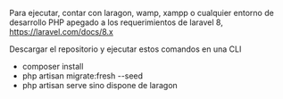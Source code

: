 Para ejecutar, contar con laragon, wamp, xampp o cualquier entorno de desarrollo PHP
apegado a los requerimientos de laravel 8, https://laravel.com/docs/8.x

Descargar el repositorio y ejecutar estos comandos en una CLI

- composer install
- php artisan migrate:fresh --seed
- php artisan serve sino dispone de laragon
